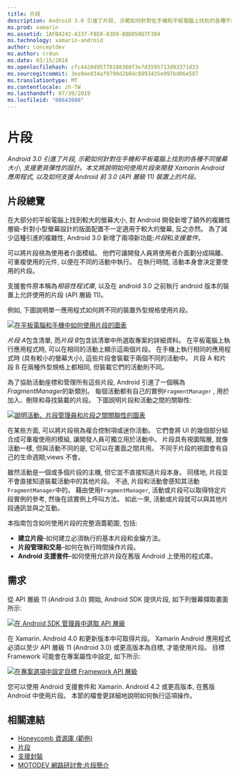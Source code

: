 ```yaml
---
title: 片段
description: Android 3.0 引進了片段, 示範如何針對在手機和平板電腦上找到的各種不同螢幕大小, 支援更具彈性的設計。 本文將說明如何使用片段來開發 Xamarin Android 應用程式, 以及如何支援 Android 前 3.0 (API 層級 11) 裝置上的片段。
ms.prod: xamarin
ms.assetid: 1AFB4242-A337-F8E0-83D9-B8D850D7F384
ms.technology: xamarin-android
author: conceptdev
ms.author: crdun
ms.date: 03/15/2018
ms.openlocfilehash: cfc4420d95778188368f3e7d3595713d83371d33
ms.sourcegitcommit: 3ea9ee034af9790d2b0dc0893435e997bd06e587
ms.translationtype: MT
ms.contentlocale: zh-TW
ms.lasthandoff: 07/30/2019
ms.locfileid: "68643608"
---
```

# <a name="fragments"></a>片段

_Android 3.0 引進了片段, 示範如何針對在手機和平板電腦上找到的各種不同螢幕大小, 支援更具彈性的設計。本文將說明如何使用片段來開發 Xamarin Android 應用程式, 以及如何支援 Android 前 3.0 (API 層級 11) 裝置上的片段。_

## <a name="fragments-overview"></a>片段總覽

在大部分的平板電腦上找到較大的螢幕大小, 對 Android 開發新增了額外的複雜性層級-針對小型螢幕設計的版面配置不一定適用于較大的螢幕, 反之亦然。 為了減少這種引進的複雜性, Android 3.0 新增了兩項新功能:*片段*和*支援套件*。

可以將片段視為使用者介面模組。 他們可讓開發人員將使用者介面劃分成隔離、可重複使用的元件, 以便在不同的活動中執行。 在執行時間, 活動本身會決定要使用的片段。

支援套件原本稱為*相容性程式庫*, 以及在 android 3.0 之前執行 android 版本的裝置上允許使用的片段 (API 層級 11)。

例如, 下圖說明單一應用程式如何跨不同的裝置外型規格使用片段。

[![在平板電腦和手機中如何使用片段的圖表](images/00.png)](images/00.png#lightbox)

*片段 A*包含清單, 而*片段 B*包含該清單中所選取專案的詳細資料。 在平板電腦上執行應用程式時, 可以在相同的活動上顯示這兩個片段。 在手機上執行相同的應用程式時 (具有較小的螢幕大小), 這些片段會裝載于兩個不同的活動中。 片段 A 和片段 B 在兩種外型規格上都相同, 但裝載它們的活動則不同。

為了協助活動座標和管理所有這些片段, Android 引進了一個稱為*FragmentManager*的新類別。 每個活動都有自己的實例`FragmentManager` , 用於加入、刪除和尋找裝載的片段。 下圖說明片段和活動之間的關聯性:

[![說明活動、片段管理員和片段之間關聯性的圖表](images/01.png)](images/01.png#lightbox)

在某些方面, 可以將片段視為複合控制項或迷你活動。 它們會將 UI 的幾個部分組合成可重複使用的模組, 讓開發人員可獨立用於活動中。 片段具有視圖階層, 就像活動一樣, 但與活動不同的是, 它可以在畫面之間共用。 不同于片段的視圖會有自己的生命週期;views 不會。

雖然活動是一個或多個片段的主機, 但它並不直接知道片段本身。 同樣地, 片段並不會直接知道裝載活動中的其他片段。 不過, 片段和活動會感知其活動`FragmentManager`中的。 藉由使用`FragmentManager`, 活動或片段可以取得特定片段實例的參考, 然後在該實例上呼叫方法。 如此一來, 活動或片段就可以與其他片段通訊並與之互動。

本指南包含如何使用片段的完整涵蓋範圍, 包括:

-   **建立片段**–如何建立必須執行的基本片段和金鑰方法。
-   **片段管理和交易**–如何在執行時間操作片段。
-   **Android 支援套件**–如何使用允許片段在舊版 Android 上使用的程式庫。


## <a name="requirements"></a>需求

從 API 層級 11 (Android 3.0) 開始, Android SDK 提供片段, 如下列螢幕擷取畫面所示:

[![在 Android SDK 管理員中選取 API 層級](images/02.png)](images/02.png#lightbox)

在 Xamarin. Android 4.0 和更新版本中可取得片段。 Xamarin Android 應用程式必須以至少 API 層級 11 (Android 3.0) 或更高版本為目標, 才能使用片段。 目標 Framework 可能會在專案屬性中設定, 如下所示:

[![在專案選項中設定目標 Framework API 層級](images/03-sml.png)](images/03.png#lightbox)

您可以使用 Android 支援套件和 Xamarin. Android 4.2 或更高版本, 在舊版 Android 中使用片段。 本節的檔會更詳細地說明如何執行這項操作。


## <a name="related-links"></a>相關連結

- [Honeycomb 資源庫 (範例)](https://docs.microsoft.com/samples/xamarin/monodroid-samples/honeycombgallery)
- [片段](https://developer.android.com/guide/topics/fundamentals/fragments.html)
- [支援封裝](https://developer.android.com/sdk/compatibility-library.html)
- [MOTODEV 網路研討會:片段簡介](http://motodev.adobeconnect.com/p9h1aqk3ttn/)
